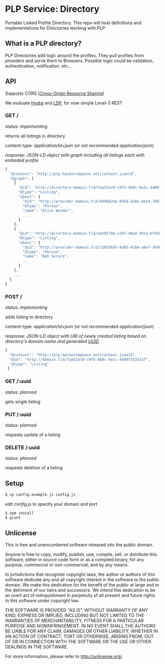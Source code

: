 # PLP Service: Directory

Portable Linked Profile Directory. This repo will host definitions and implementations for Directories working with PLP

## What is a PLP directory?

PLP Directories add logic around the profiles. They pull profiles from providers and serve them to Browsers. Possible logic could be validation, authentication, notification, etc...

## API

Supports CORS ([Cross-Origin Resource Sharing](http://enable-cors.org/))

We evaluate [Hydra](http://www.hydra-cg.com/) and [LDP](http://www.w3.org/TR/ldp/), for now simple Level-3 REST

### GET /

status: *implementing*

returns all listings in directory

content-type: *application/ld+json* (or not recommended *application/json*)

response: *JSON-LD object with graph including all listings each with embeded profile*

```js
{
  "@context": "http://plp.hackers4peace.net/context.jsonld",
  "@graph": [
    {
      "@id": "http://directory-domain.tld/faa52ac0-c9f5-4b8c-be1c-4480f353315f"
      "@type": "Listing",
      "about": {
        "@id": "http://provider-domain.tld/449b829a-0fbd-420a-bbe4-70d11527d62b",
        "@type": "Person",
        "name": "Alice Wonder",
        ...
      }
    },
    {
      "@id": "http://directory-domain.tld/a43057b8-134f-49a4-991a-bf910f0803e9"
      "@type": "Listing",
      "about": {
        "@id": "http://provider-domain.tld/11055695-8a65-4284-a6e7-ab96884e7658",
        "@type": "Person",
        "name": "Bob Secure",
        ...
      }
    },
    ...
  ]
}
```

### POST /

status: *implementing*

adds listing to directory

content-type: *application/ld+json* (or not recommended *application/json*)

response: *JSON-LD object with URI of newly created listing based on
directory's domain name and generated [UUID](http://en.wikipedia.org/wiki/Universally_unique_identifier)*

```js
{
  "@context": "http://plp.hackers4peace.net/context.jsonld",
  "@id": "http://domain.tld/faa52ac0-c9f5-4b8c-be1c-4480f353315f",
  "@type": "Listing"
 }
```

### GET /:uuid

status: *planned*

gets single listing

### PUT /:uuid

status: *planned*

requests update of a listing

### DELETE /:uuid

status: *planned*

requests deletion of a listing


## Setup

```bash
$ cp config.example.js config.js
```

edit *config.js* to specify your domain and port

```bash
$ npm install
$ grunt
```

## Unlicense

This is free and unencumbered software released into the public domain.

Anyone is free to copy, modify, publish, use, compile, sell, or
distribute this software, either in source code form or as a compiled
binary, for any purpose, commercial or non-commercial, and by any
means.

In jurisdictions that recognize copyright laws, the author or authors
of this software dedicate any and all copyright interest in the
software to the public domain. We make this dedication for the benefit
of the public at large and to the detriment of our heirs and
successors. We intend this dedication to be an overt act of
relinquishment in perpetuity of all present and future rights to this
software under copyright law.

THE SOFTWARE IS PROVIDED "AS IS", WITHOUT WARRANTY OF ANY KIND,
EXPRESS OR IMPLIED, INCLUDING BUT NOT LIMITED TO THE WARRANTIES OF
MERCHANTABILITY, FITNESS FOR A PARTICULAR PURPOSE AND NONINFRINGEMENT.
IN NO EVENT SHALL THE AUTHORS BE LIABLE FOR ANY CLAIM, DAMAGES OR
OTHER LIABILITY, WHETHER IN AN ACTION OF CONTRACT, TORT OR OTHERWISE,
ARISING FROM, OUT OF OR IN CONNECTION WITH THE SOFTWARE OR THE USE OR
OTHER DEALINGS IN THE SOFTWARE.

For more information, please refer to <http://unlicense.org/>
